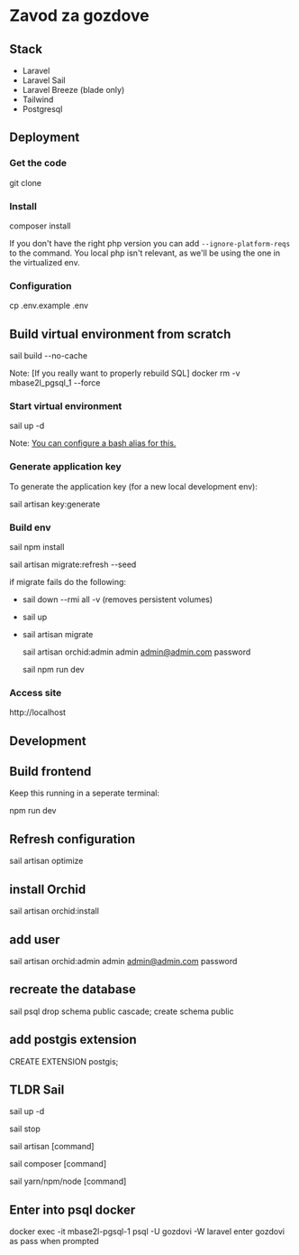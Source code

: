 # Zavod za gozdove

## Stack

- Laravel
- Laravel Sail
- Laravel Breeze (blade only)
- Tailwind
- Postgresql

## Deployment

### Get the code

  git clone 

### Install

  composer install

If you don't have the right php version you can add `--ignore-platform-reqs` to the command. You local php isn't relevant, as we'll be using the one in the virtualized env.

### Configuration

  cp .env.example .env

## Build virtual environment from scratch

  sail build --no-cache

Note: [If you really want to properly rebuild SQL] docker rm -v mbase2l_pgsql_1 --force
### Start virtual environment

  
  sail up -d

Note: [You can configure a bash alias for this.](https://laravel.com/docs/9.x/sail#configuring-a-bash-alias)

### Generate application key

To generate the application key (for a new local development env):

  sail artisan key:generate

### Build env

  sail npm install

  sail artisan migrate:refresh --seed

  if migrate fails do the following: 
* sail down --rmi all -v (removes persistent volumes)
* sail up
* sail artisan migrate

  sail artisan orchid:admin admin admin@admin.com password
  
  sail npm run dev

### Access site

  http://localhost

## Development

## Build frontend

Keep this running in a seperate terminal:

  npm run dev

## Refresh configuration

  sail artisan optimize

## install Orchid

  sail artisan orchid:install

## add user
  
  sail artisan orchid:admin admin admin@admin.com password

## recreate the database
  sail psql
  drop schema public cascade;
  create schema public

## add postgis extension
  CREATE EXTENSION postgis;
  
## TLDR Sail

  sail up -d

  sail stop

  sail artisan [command]

  sail composer [command]

  sail yarn/npm/node [command]

## Enter into psql docker
  docker exec -it mbase2l-pgsql-1 psql -U gozdovi -W laravel
  enter gozdovi as pass when prompted
